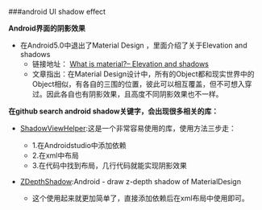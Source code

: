 ###android UI shadow effect

**Android界面的阴影效果**

-  在Android5.0中退出了Material Design ，里面介绍了关于Elevation and shadows 
	- 链接地址： [What is material?– Elevation and shadows](https://www.google.com/design/spec/what-is-material/elevation-shadows.html#)
	- 文章指出：在Material Design设计中，所有的Object都和现实世界中的Object相似，有各自的三围的位置，彼此可以相互覆盖，但不可想入穿过。因此各自也有阴影效果，且高度不同阴影效果也不一样。

**在github search android  shadow关键字，会出现很多相关的库：**

-  [ShadowViewHelper](https://github.com/wangjiegulu/ShadowViewHelper):这是一个非常容易使用的库，使用方法三步走：
	-  1.在Androidstudio中添加依赖
	-  2.在xml中布局
	-  3.在代码中找到布局，几行代码就能实现阴影效果

-  [ZDepthShadow](https://github.com/ShogoMizumoto/ZDepthShadow):Android - draw z-depth shadow of MaterialDesign
	-  这个使用起来就更加简单了，直接添加依赖后在xml布局中使用即可。 
